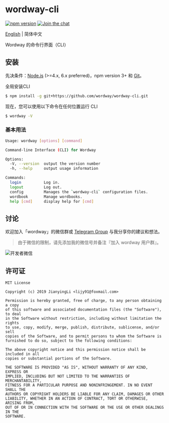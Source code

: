 # wordway-cli

[![npm version][npm-image]][npm-url]
[![Join the chat][telegram-image]][telegram-url]

[npm-image]: https://img.shields.io/npm/v/wordway-cli.svg
[npm-url]: https://www.npmjs.com/package/wordway-cli
[telegram-image]:https://img.shields.io/badge/chat-on%20telegram-blue.svg
[telegram-url]: https://t.me/wordway

[English](./README.md) | 简体中文

Wordway 的命令行界面（CLI）

## 安装

先决条件：[Node.js](https://nodejs.org/en/) (>=4.x, 6.x preferred)，npm version 3+ 和 [Git](https://git-scm.com/)。

全局安装CLI

```bash
$ npm install -g git+https://github.com/wordway/wordway-cli.git
```

现在，您可以使用以下命令在任何位置运行 CLI

```bash
$ wordway -V
```

### 基本用法

```bash
Usage: wordway [options] [command]

Command-line Interface (CLI) for Wordway

Options:
  -V, --version  output the version number
  -h, --help     output usage information

Commands:
  login          Log in.
  logout         Log out.
  config         Manages the `wordway-cli` configuration files.
  wordbook       Manage wordbooks.
  help [cmd]     display help for [cmd]
```

## 讨论

欢迎加入「wordway」的微信群或 [Telegram Group](https://t.me/wordway) 与我分享你的建议和想法。

> 由于微信的限制，请先添加我的微信号并备注『加入 wordway 用户群』。

![开发者微信](https://wordway-storage.thecode.me/screenshots/wechat_qrcode.png?imageView2/2/w/280/format/png)

## 许可证

```
MIT License

Copyright (c) 2019 JianyingLi <lijy91@foxmail.com>

Permission is hereby granted, free of charge, to any person obtaining a copy
of this software and associated documentation files (the "Software"), to deal
in the Software without restriction, including without limitation the rights
to use, copy, modify, merge, publish, distribute, sublicense, and/or sell
copies of the Software, and to permit persons to whom the Software is
furnished to do so, subject to the following conditions:

The above copyright notice and this permission notice shall be included in all
copies or substantial portions of the Software.

THE SOFTWARE IS PROVIDED "AS IS", WITHOUT WARRANTY OF ANY KIND, EXPRESS OR
IMPLIED, INCLUDING BUT NOT LIMITED TO THE WARRANTIES OF MERCHANTABILITY,
FITNESS FOR A PARTICULAR PURPOSE AND NONINFRINGEMENT. IN NO EVENT SHALL THE
AUTHORS OR COPYRIGHT HOLDERS BE LIABLE FOR ANY CLAIM, DAMAGES OR OTHER
LIABILITY, WHETHER IN AN ACTION OF CONTRACT, TORT OR OTHERWISE, ARISING FROM,
OUT OF OR IN CONNECTION WITH THE SOFTWARE OR THE USE OR OTHER DEALINGS IN THE
SOFTWARE.
```

